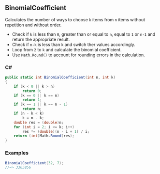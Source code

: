 ## BinomialCoefficient

Calculates the number of ways to choose `k` items from `n` items without repetition and
without order.

- Check if `k` is less than `0`, greater than or equal to `n`, equal to `1` or `n-1` and return
the appropriate result.
- Check if `n-k` is less than `k` and switch ther values accordingly.
- Loop from `2` to `k` and calculate the binomial coefficient.
- Use `Math.Round()` to account for rounding errors in the calculation.

### C#

```csharp
public static int BinomialCoefficient(int n, int k)
{
    if (k < 0 || k > n)
        return 0;
    if (k == 0 || k == n)
        return 1;
    if (k == 1 || k == n - 1)
        return n;
    if (n - k < k)
        k = n - k;
    double res = (double)n;
    for (int i = 2; i <= k; i++)
        res *= (double)(n - i + 1) / i;
    return (int)Math.Round(res);
}
```

### Examples

```csharp
BinomialCoefficient(32, 7);
//=> 3365856
```